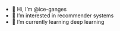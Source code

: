 - 👋 Hi, I’m @ice-ganges
- 👀 I’m interested in recommender systems
- 🌱 I’m currently learning deep learning

<!---
ice-ganges/ice-ganges is a ✨ special ✨ repository because its `README.md` (this file) appears on your GitHub profile.
You can click the Preview link to take a look at your changes.
--->
